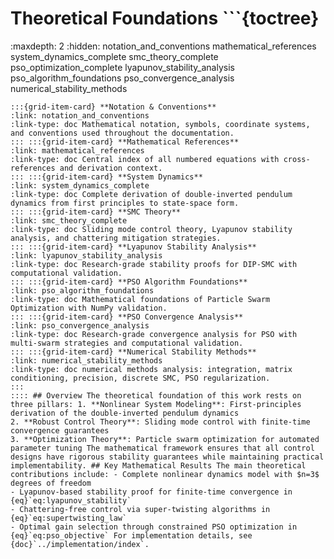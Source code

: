 # Theoretical Foundations ```{toctree}
:maxdepth: 2
:hidden: notation_and_conventions
mathematical_references
system_dynamics_complete
smc_theory_complete
pso_optimization_complete
lyapunov_stability_analysis
pso_algorithm_foundations
pso_convergence_analysis
numerical_stability_methods
``` This section provides theoretical coverage of the double-inverted pendulum control system, including mathematical foundations, control theory, and optimization algorithms. ## Contents ::::{grid} 2
:::{grid-item-card} **Notation & Conventions**
:link: notation_and_conventions
:link-type: doc Mathematical notation, symbols, coordinate systems, and conventions used throughout the documentation.
::: :::{grid-item-card} **Mathematical References**
:link: mathematical_references
:link-type: doc Central index of all numbered equations with cross-references and derivation context.
::: :::{grid-item-card} **System Dynamics**
:link: system_dynamics_complete
:link-type: doc Complete derivation of double-inverted pendulum dynamics from first principles to state-space form.
::: :::{grid-item-card} **SMC Theory**
:link: smc_theory_complete
:link-type: doc Sliding mode control theory, Lyapunov stability analysis, and chattering mitigation strategies.
::: :::{grid-item-card} **Lyapunov Stability Analysis**
:link: lyapunov_stability_analysis
:link-type: doc Research-grade stability proofs for DIP-SMC with computational validation.
::: :::{grid-item-card} **PSO Algorithm Foundations**
:link: pso_algorithm_foundations
:link-type: doc Mathematical foundations of Particle Swarm Optimization with NumPy validation.
::: :::{grid-item-card} **PSO Convergence Analysis**
:link: pso_convergence_analysis
:link-type: doc Research-grade convergence analysis for PSO with multi-swarm strategies and computational validation.
::: :::{grid-item-card} **Numerical Stability Methods**
:link: numerical_stability_methods
:link-type: doc numerical methods analysis: integration, matrix conditioning, precision, discrete SMC, PSO regularization.
:::
:::: ## Overview The theoretical foundation of this work rests on three pillars: 1. **Nonlinear System Modeling**: First-principles derivation of the double-inverted pendulum dynamics
2. **Robust Control Theory**: Sliding mode control with finite-time convergence guarantees
3. **Optimization Theory**: Particle swarm optimization for automated parameter tuning The mathematical framework ensures that all control designs have rigorous stability guarantees while maintaining practical implementability. ## Key Mathematical Results The main theoretical contributions include: - Complete nonlinear dynamics model with $n=3$ degrees of freedom
- Lyapunov-based stability proof for finite-time convergence in {eq}`eq:lyapunov_stability`
- Chattering-free control via super-twisting algorithms in {eq}`eq:supertwisting_law`
- Optimal gain selection through constrained PSO optimization in {eq}`eq:pso_objective` For implementation details, see {doc}`../implementation/index`.